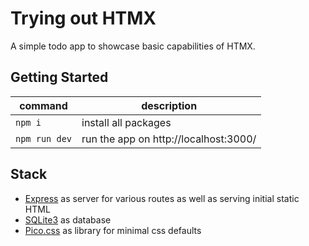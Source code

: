 # Trying out HTMX

A simple todo app to showcase basic capabilities of HTMX.

## Getting Started

| command       | description                           |
| ------------- | ------------------------------------- |
| `npm i`       | install all packages                  |
| `npm run dev` | run the app on http://localhost:3000/ |

## Stack

- [Express](https://expressjs.com/) as server for various routes as well as serving initial static HTML
- [SQLite3](https://www.sqlite.org/index.html) as database
- [Pico.css](https://picocss.com/) as library for minimal css defaults
